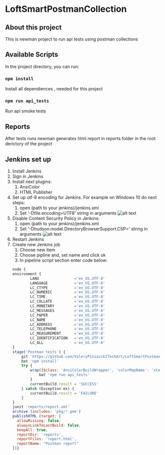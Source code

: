 # LoftSmartPostmanCollection

## About this project

This is newman project to run api tests using postman collections

## Available Scripts

In the project directory, you can run:

### `npm install`

Install all dependiences , needed for this project

### `npm run api_tests`

Run api smoke tests 

## Reports

After tests runs newman generates html report in reports folder in the root derictory of the project

## Jenkins set up

1. Install Jenkins
2. Sign in Jenkins
3. Install next plugins:
    1. AnsiColor
    2. HTML Publisher
4. Set up utf-8 encoding for Jenkins. For example on Windows 10 do next steps:
    1. open (path to your jenkins)/jenkins.xml
    2. Set '-Dfile.encoding=UTF8' string in arguments
    ![alt text](https://miro.medium.com/max/700/1*hf4zWYy7XRansBHCJU3yEA.png)
5. Disable Content Security Policy in Jenkins:
    1. open (path to your jenkins)/jenkins.xml
    2. Set '-Dhudson.model.DirectoryBrowserSupport.CSP=' string in arguments
    ![alt text](https://sun9-8.userapi.com/c851220/v851220118/188860/rKx1tZz9A4E.jpg)
6. Restart Jenkins
7. Create new Jenkins job
    1. Choose new item
    2. Choose pipline and, set name and click ok
    3. In pipeline script section enter code below:
    ```javascript
    node {
    environment {
            LANG                ='en_US.UTF-8'
            LANGUAGE            ='en_US.UTF-8'
            LC_CTYPE            ='en_US.UTF-8'
            LC_NUMERIC          ='en_US.UTF-8'
            LC_TIME             ='en_US.UTF-8'
            LC_COLLATE          ='en_US.UTF-8'
            LC_MONETARY         ='en_US.UTF-8'
            LC_MESSAGES         ='en_US.UTF-8'
            LC_PAPER            ='en_US.UTF-8'
            LC_NAME             ='en_US.UTF-8'
            LC_ADDRESS          ='en_US.UTF-8'
            LC_TELEPHONE        ='en_US.UTF-8'
            LC_MEASUREMENT      ='en_US.UTF-8'
            LC_IDENTIFICATION   ='en_US.UTF-8'
            LC_ALL              ='en_US.UTF-8'
    }
    stage('Postman tests') {
        git 'https://github.com/ValeryPiniazikITechArt/LoftSmartPostmanCollection'
        bat 'npm install'
        try {
            wrap([$class: 'AnsiColorBuildWrapper', 'colorMapName': 'xterm']) {
                bat 'npm run api_tests'   
            }
            currentBuild.result = 'SUCCESS'
        } catch (Exception ex) {
            currentBuild.result = 'FAILURE'
        }
    }
    junit 'reports/report.xml'
    archive (includes: 'pkg/*.gem')
    publishHTML (target: [
      allowMissing: false,
      alwaysLinkToLastBuild: false,
      keepAll: true,
      reportDir: 'reports',
      reportFiles: 'report.html',
      reportName: "Postman report"
    ])}
